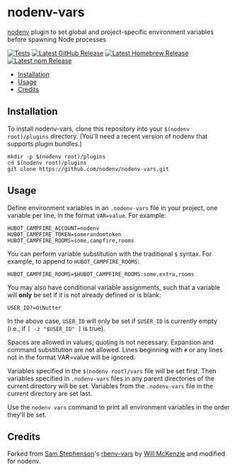 # nodenv-vars

[nodenv][] plugin to set global and project-specific environment variables before spawning Node processes

[![Tests](https://img.shields.io/github/actions/workflow/status/nodenv/nodenv-vars/test.yml?label=tests&logo=github)](https://github.com/nodenv/nodenv-vars/actions/workflows/test.yml)
[![Latest GitHub Release](https://img.shields.io/github/v/release/nodenv/nodenv-vars?label=github&logo=github&sort=semver)](https://github.com/nodenv/nodenv-vars/releases/latest)
[![Latest Homebrew Release](<https://img.shields.io/badge/dynamic/regex?label=homebrew-nodenv&logo=homebrew&logoColor=white&url=https%3A%2F%2Fraw.githubusercontent.com%2Fnodenv%2Fhomebrew-nodenv%2Frefs%2Fheads%2Fmain%2FFormula%2Fnodenv-vars.rb&search=archive%2Frefs%2Ftags%2Fv(%3F%3Cversion%3E%5Cd%2B.*).tar.gz&replace=v%24%3Cversion%3E>)](https://github.com/nodenv/homebrew-nodenv/blob/main/Formula/nodenv-vars.rb)
[![Latest npm Release](https://img.shields.io/npm/v/@nodenv/nodenv-vars?logo=npm&logoColor=white)](https://www.npmjs.com/package/@nodenv/nodenv-vars/v/latest)

<!-- toc -->

- [Installation](#installation)
- [Usage](#usage)
- [Credits](#credits)

<!-- tocstop -->

## Installation

To install nodenv-vars, clone this repository into your
`$(nodenv root)/plugins` directory. (You'll need a recent version of nodenv
that supports plugin bundles.)

```console
mkdir -p $(nodenv root)/plugins
cd $(nodenv root)/plugins
git clone https://github.com/nodenv/nodenv-vars.git
```

## Usage

Define environment variables in an `.nodenv-vars` file in your project,
one variable per line, in the format `VAR=value`. For example:

```dotenv
HUBOT_CAMPFIRE_ACCOUNT=nodenv
HUBOT_CAMPFIRE_TOKEN=somerandomtoken
HUBOT_CAMPFIRE_ROOMS=some,campfire,rooms
```

You can perform variable substitution with the traditional `$`
syntax. For example, to append to `HUBOT_CAMPFIRE_ROOMS`:

```dotenv
HUBOT_CAMPFIRE_ROOMS=$HUBOT_CAMPFIRE_ROOMS:some,extra,rooms
```

You may also have conditional variable assignments, such that a
variable will **only** be set if it is not already defined or is blank:

```dotenv
USER_ID?=OiNutter
```

In the above case, `USER_ID` will only be set if `$USER_ID` is
currently empty (i.e., if `[ -z "$USER_ID" ]` is true).

Spaces are allowed in values; quoting is not necessary. Expansion and
command substitution are not allowed. Lines beginning with `#` or any
lines not in the format VAR=value will be ignored.

Variables specified in the `$(nodenv root)/vars` file will be set
first. Then variables specified in `.nodenv-vars` files in any parent
directories of the current directory will be set. Variables from the
`.nodenv-vars` file in the current directory are set last.

Use the `nodenv vars` command to print all environment variables in the
order they'll be set.

## Credits

Forked from [Sam Stephenson](https://github.com/sstephenson)'s
[rbenv-vars](https://github.com/rbenv/rbenv-vars) by [Will
McKenzie](https://github.com/oinutter) and modified for nodenv.

[nodenv]: https://github.com/nodenv/nodenv
